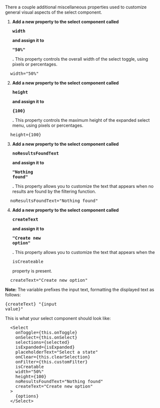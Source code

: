 There a couple additional miscellaneous properties used to customize general visual aspects of the select component.

1) **Add a new property to the select component called <pre>width</pre> and assign it to <pre>"50%"</pre>.** This property controls the overall width of the select toggle, using pixels or percentages.

<pre class="file" data-target="clipboard">
  width="50%"
</pre>

2) **Add a new property to the select component called <pre>height</pre> and assign it to <pre>{100}</pre>.** This property controls the maximum height of the expanded select menu, using pixels or percentages.

<pre class="file" data-target="clipboard">
  height={100}
</pre>

3) **Add a new property to the select component called <pre>noResultsFoundText</pre> and assign it to <pre>"Nothing found"</pre>.** This property allows you to customize the text that appears when no results are found by the filtering function.

<pre class="file" data-target="clipboard">
  noResultsFoundText="Nothing found"
</pre>

4) **Add a new property to the select component called <pre>createText</pre> and assign it to <pre>"Create new option"</pre>.** This property allows you to customize the text that appears when the <pre>isCreateable</pre> property is present.

<pre class="file" data-target="clipboard">
  createText="Create new option"
</pre>

<strong>Note:</strong> The variable prefixes the input text, formatting the displayed text as follows: <pre>{createText} "{input value}"</pre>

This is what your select component should look like:
<pre>
  &lt;Select
    onToggle={this.onToggle}
    onSelect={this.onSelect}
    selections={selected}
    isExpanded={isExpanded}
    placeholderText="Select a state"
    onClear={this.clearSelection}
    onFilter={this.customFilter}
    isCreatable
    width="50%"
    height={100}
    noResultsFoundText="Nothing found"
    createText="Create new option"
  &gt;
    {options}
  &lt;/Select&gt;
</pre>
